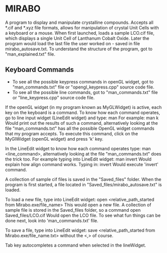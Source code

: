 # MIRABO 
A program to display and manipulate crystalline compounds. Accepts all *.cif and *.xyz file formats, allows for manipulation of 
crystal Unit Cells with a keyboard or a mouse. When first launched, loads a sample LCO.cif file, which displays a single 
Unit Cell of Lanthanum Cobalt Oxide. Later the program would load the last file the user worked on - saved in file mirabo_autosave.txt. 
To understand the structure of the program, got to "man_explained.txt" file. 

## Keyboard Commands
- To see all the possible keypress commands in openGL widget, got to "man_commands.txt" file or "opengl_keypress.cpp" source code
file.
- To see all the possible line commands, got to "man_commands.txt" file or "line_keypress.cpp" source code file. 

If the openGL widget (in my program known as MyGLWidget) is active, each key on the keyboard is a command. To know how each command operates, go to line input widget (LineEdit widget) and type: man <key> 
For example:
man k
Would print out the results of such a command, alternatively looking at the file "man_commands.txt" has all the possible OpenGL widget commands that my program accepts.
To execute this command, click on the MyGlWidget (openGL widget) and press 'k' key. 

In the LineEdit widget to know how each command operates type: man <line_command>, alternatively looking at the file "man_commands.txt" does the trick too. 
For example typing into LineEdit widget:
man invert
Would explain how align command works. 
Typing in:
invert
Would execute 'invert' command.

A collection of sample cif files is saved in the "Saved_files" folder. 
When the program is first started, a file located in "Saved_files/mirabo_autosave.txt" is loaded. 

To load a new file, type into LineEdit widget:
open <relative_path_started from Mirabo.exe/file_name>
This would open a new file. A collection of sample file is stored in the Saved_files folder, so a command
open Saved_files/LCO.cif
Would open the LCO file. To see what fun things can be done next, look into 'man_commands.txt' file. 

To save a file, type into LineEdit widget: 
save <relative_path_started from Mirabo.exe/file_name.txt>
without the <,> of course. 

Tab key autocompletes a command when selected in the lineWidget. 




 
